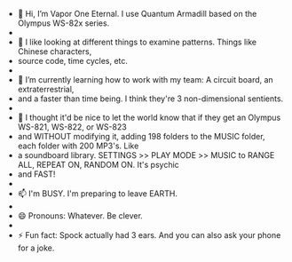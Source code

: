 - 👋 Hi, I’m Vapor One Eternal. I use Quantum Armadill based on the Olympus WS-82x series.
- 
- 👀 I like looking at different things to examine patterns. Things like Chinese characters,
- source code, time cycles, etc.
-
- 🌱 I’m currently learning how to work with my team: A circuit board, an extraterrestrial,
- and a faster than time being. I think they're 3 non-dimensional sentients.
-
- 💞️ I thought it'd be nice to let the world know that if they get an Olympus WS-821, WS-822, or WS-823
- and WITHOUT modifying it, adding 198 folders to the MUSIC folder, each folder with 200 MP3's. Like
- a soundboard library. SETTINGS >> PLAY MODE >> MUSIC to RANGE ALL, REPEAT ON, RANDOM ON. It's psychic
- and FAST!
-
- 📫 I'm BUSY. I'm preparing to leave EARTH.
-
- 😄 Pronouns: Whatever. Be clever.
-
- ⚡ Fun fact: Spock actually had 3 ears. And you can also ask your phone for a joke.

<!---
quantumarmadillo/quantumarmadillo is a ✨ special ✨ repository because its `README.md` 
(this file) appears on your GitHub profile.
You can click the Preview link to take a look at your changes.
--->
